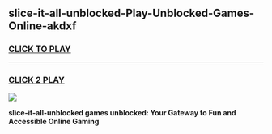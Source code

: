 
## slice-it-all-unblocked-Play-Unblocked-Games-Online-akdxf
<h3>
<a href="https://premium76.site?title=slice-it-all-unblocked&ref=25A">CLICK TO PLAY</a></h3>
<hr>

<h3>
<a href="https://premium76.site?title=slice-it-all-unblocked&ref=25A">CLICK 2 PLAY</a>
  
</h3>

<a href="https://premium76.site?title=slice-it-all-unblocked&ref=25A"><img src="https://clearcache.store/games.png"></a>


**slice-it-all-unblocked games unblocked: Your Gateway to Fun and Accessible Online Gaming**
